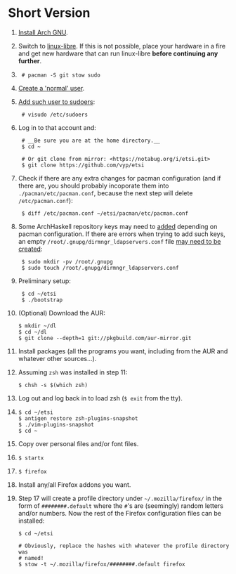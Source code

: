 # Short Version

1. [Install Arch GNU][1].

2. Switch to [linux-libre][2]. If this is not possible, place your hardware in
   a fire and get new hardware that can run linux-libre **before continuing any
   further**.

3.      # pacman -S git stow sudo

4. [Create a 'normal' user][3].

5. [Add such user to sudoers][4]:

        # visudo /etc/sudoers

6. Log in to that account and:

        # __Be sure you are at the home directory.__
        $ cd ~

        # Or git clone from mirror: <https://notabug.org/i/etsi.git>
        $ git clone https://github.com/vyp/etsi 

7. Check if there are any extra changes for pacman configuration (and if there
   are, you should probably incoporate them into `./pacman/etc/pacman.conf`,
   because the next step will delete `/etc/pacman.conf`):

        $ diff /etc/pacman.conf ~/etsi/pacman/etc/pacman.conf

8. Some ArchHaskell repository keys may need to [added][5] depending on pacman
   configuration. If there are errors when trying to add such keys, an empty
   `/root/.gnupg/dirmngr_ldapservers.conf` file [may need to be created][6]:

        $ sudo mkdir -pv /root/.gnupg
        $ sudo touch /root/.gnupg/dirmngr_ldapservers.conf

9. Preliminary setup:

        $ cd ~/etsi
        $ ./bootstrap

10. (Optional) Download the AUR:

        $ mkdir ~/dl
        $ cd ~/dl
        $ git clone --depth=1 git://pkgbuild.com/aur-mirror.git

11. Install packages (all the programs you want, including from the AUR and
    whatever other sources...).

12. Assuming `zsh` was installed in step 11:

        $ chsh -s $(which zsh)

13. Log out and log back in to load zsh (`$ exit` from the tty).

14.     $ cd ~/etsi
        $ antigen restore zsh-plugins-snapshot
        $ ./vim-plugins-snapshot
        $ cd ~

15. Copy over personal files and/or font files.

16.     $ startx

17.     $ firefox

18. Install any/all Firefox addons you want.

19. Step 17 will create a profile directory under `~/.mozilla/firefox/` in the
    form of `########.default` where the `#`'s are (seemingly) random letters
    and/or numbers. Now the rest of the Firefox configuration files can be
    installed:

        $ cd ~/etsi

        # Obviously, replace the hashes with whatever the profile directory was
        # named!
        $ stow -t ~/.mozilla/firefox/########.default firefox

[1]: https://wiki.archlinux.org/index.php/installation_guide
[2]: https://aur.archlinux.org/packages/linux-libre/
[3]: https://wiki.archlinux.org/index.php/Users_and_groups#Example_adding_a_user
[4]: https://wiki.archlinux.org/index.php/Sudo#Example_Entries
[5]: https://wiki.archlinux.org/index.php/ArchHaskell#Available_repositories
[6]: https://bbs.archlinux.org/viewtopic.php?id=190380
